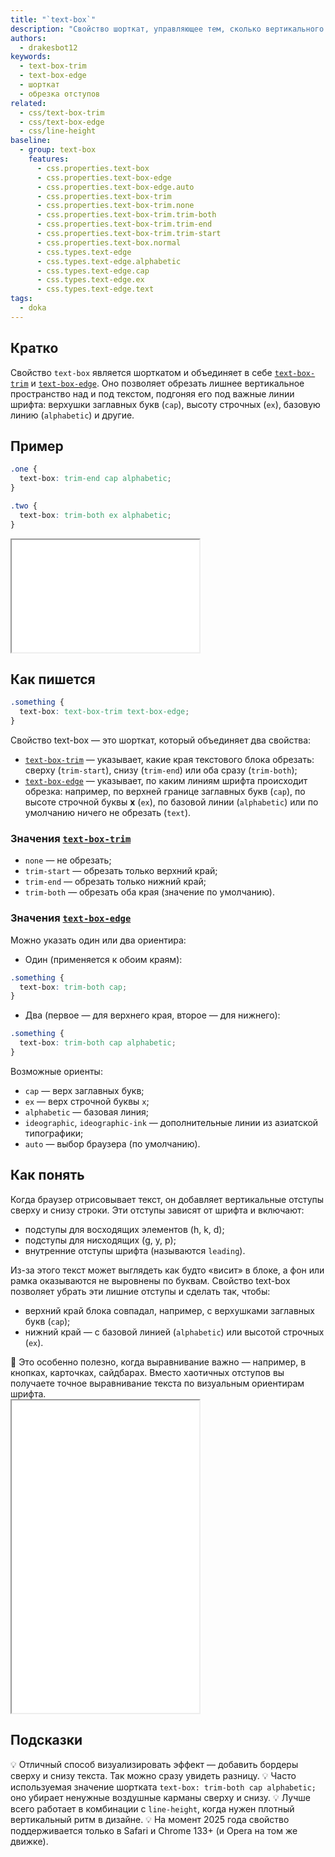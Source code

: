 ```yaml
---
title: "`text-box`"
description: "Свойство шорткат, управляющее тем, сколько вертикального пространства обрезается у текстового блока, чтобы выровнять его по важным типографским линиям."
authors:
  - drakesbot12
keywords:
  - text-box-trim
  - text-box-edge
  - шорткат
  - обрезка отступов
related:
  - css/text-box-trim
  - css/text-box-edge
  - css/line-height
baseline:
  - group: text-box
    features:
      - css.properties.text-box
      - css.properties.text-box-edge
      - css.properties.text-box-edge.auto
      - css.properties.text-box-trim
      - css.properties.text-box-trim.none
      - css.properties.text-box-trim.trim-both
      - css.properties.text-box-trim.trim-end
      - css.properties.text-box-trim.trim-start
      - css.properties.text-box.normal
      - css.types.text-edge
      - css.types.text-edge.alphabetic
      - css.types.text-edge.cap
      - css.types.text-edge.ex
      - css.types.text-edge.text
tags:
  - doka
---
```


## Кратко

Свойство `text-box` является шорткатом и объединяет в себе [`text-box-trim`](css/text-box-trim/) и [`text-box-edge`](css/text-box-edge/). Оно позволяет обрезать лишнее вертикальное пространство над и под текстом, подгоняя его под важные линии шрифта: верхушки заглавных букв (`cap`), высоту строчных (`ex`), базовую линию (`alphabetic`) и другие.

## Пример

```css
.one {
  text-box: trim-end cap alphabetic;
}

.two {
  text-box: trim-both ex alphabetic;
}
```

<iframe title="Два параграфа с разной обрезкой text-box" src="demos/basic/" height="180"></iframe>

## Как пишется

```css
.something {
  text-box: text-box-trim text-box-edge;
}
```

Cвойство text-box — это шорткат, который объединяет два свойства:

- [`text-box-trim`](css/text-box-trim/) — указывает, какие края текстового блока обрезать: сверху (`trim-start`), снизу (`trim-end`) или оба сразу (`trim-both`);
- [`text-box-edge`](css/text-box-edge/) — указывает, по каким линиям шрифта происходит обрезка: например, по верхней границе заглавных букв (`cap`), по высоте строчной буквы **х** (`ex`), по базовой линии (`alphabetic`) или по умолчанию ничего не обрезать (`text`).

### Значения [`text-box-trim`](css/text-box-trim/)

- `none` — не обрезать;
- `trim-start` — обрезать только верхний край;
- `trim-end` — обрезать только нижний край;
- `trim-both` — обрезать оба края (значение по умолчанию).

### Значения [`text-box-edge`](css/text-box-edge/)
Можно указать один или два ориентира:

- Один (применяется к обоим краям):

```css
.something {
  text-box: trim-both cap;
}
```

- Два (первое — для верхнего края, второе — для нижнего):

```css
.something {
  text-box: trim-both cap alphabetic;
}
```

Возможные ориенты:

- `cap` — верх заглавных букв;
- `ex` — верх строчной буквы `x`;
- `alphabetic` — базовая линия;
- `ideographic`, `ideographic-ink` — дополнительные линии из азиатской типографики;
- `auto` — выбор браузера (по умолчанию).


## Как понять

Когда браузер отрисовывает текст, он добавляет вертикальные отступы сверху и снизу строки. Эти отступы зависят от шрифта и включают:

- подступы для восходящих элементов (h, k, d);
- подступы для нисходящих (g, y, p);
- внутренние отступы шрифта (называются `leading`).

Из-за этого текст может выглядеть как будто «висит» в блоке, а фон или рамка оказываются не выровнены по буквам.
Свойство text-box позволяет убрать эти лишние отступы и сделать так, чтобы:

- верхний край блока совпадал, например, с верхушками заглавных букв (`cap`);
- нижний край — с базовой линией (`alphabetic`) или высотой строчных (`ex`).

<aside>
📐 Это особенно полезно, когда выравнивание важно — например, в кнопках, карточках, сайдбарах. Вместо хаотичных отступов вы получаете точное выравнивание текста по визуальным ориентирам шрифта.
</aside>

<iframe title="Интерактивная демка text-box" src="demos/practis/" height="500"></iframe>

## Подсказки

💡 Отличный способ визуализировать эффект — добавить бордеры сверху и снизу текста. Так можно сразу увидеть разницу.
💡 Часто используемая значение шортката `text-box: trim-both cap alphabetic;` оно убирает ненужные воздушные карманы сверху и снизу.
💡 Лучше всего работает в комбинации с `line-height`, когда нужен плотный вертикальный ритм в дизайне.
💡 На момент 2025 года свойство поддерживается только в Safari и Chrome 133+ (и Opera на том же движке).
